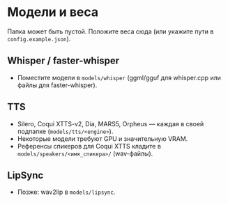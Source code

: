 # Модели и веса

Папка может быть пустой. Положите веса сюда (или укажите пути в `config.example.json`).

## Whisper / faster-whisper
- Поместите модели в `models/whisper` (ggml/gguf для whisper.cpp или файлы для faster-whisper).

## TTS
- Silero, Coqui XTTS-v2, Dia, MARS5, Orpheus — каждая в своей подпапке (`models/tts/<engine>`).
- Некоторые модели требуют GPU и значительную VRAM.
- Референсы спикеров для Coqui XTTS кладите в `models/speakers/<имя_спикера>/` (wav-файлы).

## LipSync
- Позже: wav2lip в `models/lipsync`.
